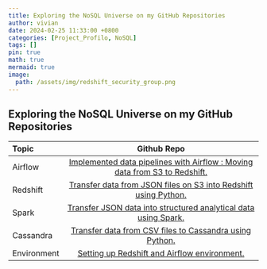 ```yaml
---
title: Exploring the NoSQL Universe on my GitHub Repositories
author: vivian
date: 2024-02-25 11:33:00 +0800
categories: [Project_Profilo, NoSQL]
tags: []
pin: true
math: true
mermaid: true
image:
  path: /assets/img/redshift_security_group.png  
---
```

##  Exploring the NoSQL Universe on my GitHub Repositories

| Topic                        | Github Repo                | 
|:-----------------------------|:--------------------------:|
| Airflow                     | [Implemented data pipelines with Airflow : Moving data from S3 to Redshift.](https://github.com/viviankaun/data-pipelines-with-Airflow-Moving-data-from-S3-to-Redshift)              |
|  Redshift                |  [Transfer data from JSON files on S3 into Redshift using Python.](https://github.com/viviankaun/Transfer-data-from-JSON-files-on-S3-into-Redshift-using-Python)             |
| Spark  | [Transfer JSON data into structured analytical data using Spark.](https://github.com/viviankaun/Transforms-JSON-data-into-structured-analytical-data-using-Spark)|          |
| Cassandra                | [Transfer data from CSV files to Cassandra using Python.](https://github.com/viviankaun/Transfer-data-from-CSV-files-to-Cassandra-using-Python)               |
| Environment  | [Setting up Redshift and Airflow environment.](https://github.com/viviankaun/Setting-Up-Redshift-and-Airflow-Environment)          |

 


